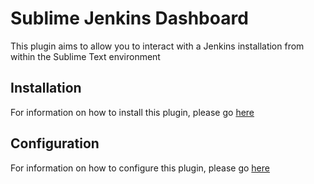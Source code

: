 Sublime Jenkins Dashboard
=========================

This plugin aims to allow you to interact with a Jenkins installation from within the Sublime Text environment


Installation
------------

For information on how to install this plugin, please go [here](http://www.soulbroken.co.uk/code/sublimejenkinsdashboard/#installation)


Configuration
-------------

For information on how to configure this plugin, please go [here](http://www.soulbroken.co.uk/code/sublimejenkinsdashboard/#configuration)
